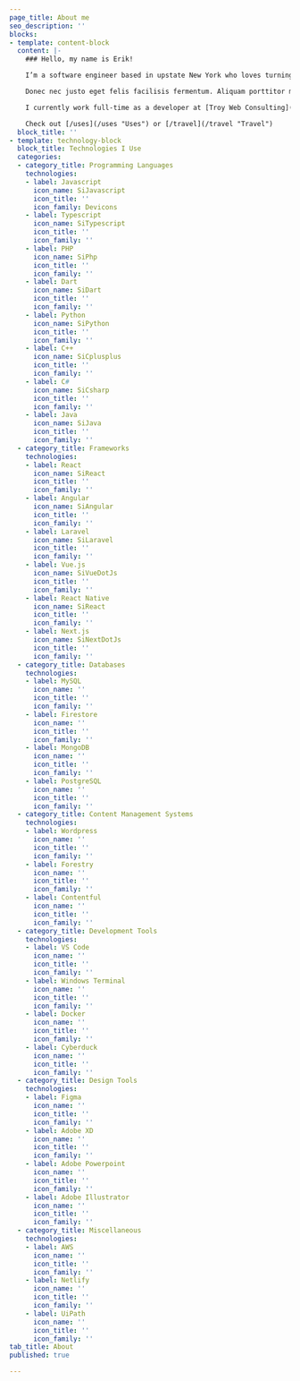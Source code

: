 ```yaml
---
page_title: About me
seo_description: ''
blocks:
- template: content-block
  content: |-
    ### Hello, my name is Erik!

    I’m a software engineer based in upstate New York who loves turning ideas into code. Lorem ipsum dolor sit amet, consectetuer adipiscing elit. Donec odio. Quisque volutpat mattis eros. Nullam malesuada erat ut turpis. Suspendisse urna nibh, viverra non, semper suscipit, posuere a, pede.

    Donec nec justo eget felis facilisis fermentum. Aliquam porttitor mauris sit amet orci. Aenean dignissim pellentesque felis.

    I currently work full-time as a developer at [Troy Web Consulting](https://troyweb.com "Troy Web Consulting") in Troy, NY.

    Check out [/uses](/uses "Uses") or [/travel](/travel "Travel")
  block_title: ''
- template: technology-block
  block_title: Technologies I Use
  categories:
  - category_title: Programming Languages
    technologies:
    - label: Javascript
      icon_name: SiJavascript
      icon_title: ''
      icon_family: Devicons
    - label: Typescript
      icon_name: SiTypescript
      icon_title: ''
      icon_family: ''
    - label: PHP
      icon_name: SiPhp
      icon_title: ''
      icon_family: ''
    - label: Dart
      icon_name: SiDart
      icon_title: ''
      icon_family: ''
    - label: Python
      icon_name: SiPython
      icon_title: ''
      icon_family: ''
    - label: C++
      icon_name: SiCplusplus
      icon_title: ''
      icon_family: ''
    - label: C#
      icon_name: SiCsharp
      icon_title: ''
      icon_family: ''
    - label: Java
      icon_name: SiJava
      icon_title: ''
      icon_family: ''
  - category_title: Frameworks
    technologies:
    - label: React
      icon_name: SiReact
      icon_title: ''
      icon_family: ''
    - label: Angular
      icon_name: SiAngular
      icon_title: ''
      icon_family: ''
    - label: Laravel
      icon_name: SiLaravel
      icon_title: ''
      icon_family: ''
    - label: Vue.js
      icon_name: SiVueDotJs
      icon_title: ''
      icon_family: ''
    - label: React Native
      icon_name: SiReact
      icon_title: ''
      icon_family: ''
    - label: Next.js
      icon_name: SiNextDotJs
      icon_title: ''
      icon_family: ''
  - category_title: Databases
    technologies:
    - label: MySQL
      icon_name: ''
      icon_title: ''
      icon_family: ''
    - label: Firestore
      icon_name: ''
      icon_title: ''
      icon_family: ''
    - label: MongoDB
      icon_name: ''
      icon_title: ''
      icon_family: ''
    - label: PostgreSQL
      icon_name: ''
      icon_title: ''
      icon_family: ''
  - category_title: Content Management Systems
    technologies:
    - label: Wordpress
      icon_name: ''
      icon_title: ''
      icon_family: ''
    - label: Forestry
      icon_name: ''
      icon_title: ''
      icon_family: ''
    - label: Contentful
      icon_name: ''
      icon_title: ''
      icon_family: ''
  - category_title: Development Tools
    technologies:
    - label: VS Code
      icon_name: ''
      icon_title: ''
      icon_family: ''
    - label: Windows Terminal
      icon_name: ''
      icon_title: ''
      icon_family: ''
    - label: Docker
      icon_name: ''
      icon_title: ''
      icon_family: ''
    - label: Cyberduck
      icon_name: ''
      icon_title: ''
      icon_family: ''
  - category_title: Design Tools
    technologies:
    - label: Figma
      icon_name: ''
      icon_title: ''
      icon_family: ''
    - label: Adobe XD
      icon_name: ''
      icon_title: ''
      icon_family: ''
    - label: Adobe Powerpoint
      icon_name: ''
      icon_title: ''
      icon_family: ''
    - label: Adobe Illustrator
      icon_name: ''
      icon_title: ''
      icon_family: ''
  - category_title: Miscellaneous
    technologies:
    - label: AWS
      icon_name: ''
      icon_title: ''
      icon_family: ''
    - label: Netlify
      icon_name: ''
      icon_title: ''
      icon_family: ''
    - label: UiPath
      icon_name: ''
      icon_title: ''
      icon_family: ''
tab_title: About
published: true

---
```

